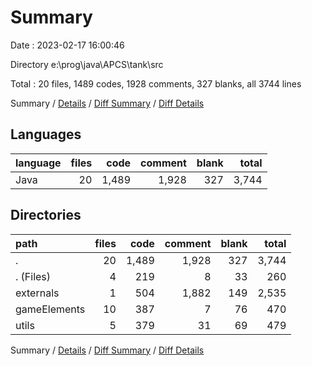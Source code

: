 # Summary

Date : 2023-02-17 16:00:46

Directory e:\\prog\\java\\APCS\\tank\\src

Total : 20 files,  1489 codes, 1928 comments, 327 blanks, all 3744 lines

Summary / [Details](details.md) / [Diff Summary](diff.md) / [Diff Details](diff-details.md)

## Languages
| language | files | code | comment | blank | total |
| :--- | ---: | ---: | ---: | ---: | ---: |
| Java | 20 | 1,489 | 1,928 | 327 | 3,744 |

## Directories
| path | files | code | comment | blank | total |
| :--- | ---: | ---: | ---: | ---: | ---: |
| . | 20 | 1,489 | 1,928 | 327 | 3,744 |
| . (Files) | 4 | 219 | 8 | 33 | 260 |
| externals | 1 | 504 | 1,882 | 149 | 2,535 |
| gameElements | 10 | 387 | 7 | 76 | 470 |
| utils | 5 | 379 | 31 | 69 | 479 |

Summary / [Details](details.md) / [Diff Summary](diff.md) / [Diff Details](diff-details.md)